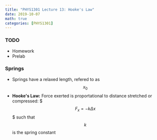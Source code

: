 ```yaml
---
title: "PHYS1301 Lecture 13: Hooke's Law"
date: 2019-10-07
math: true 
categories: [PHYS1301]
---
```


### TODO

- Homework
- Prelab

### Springs

- Springs have a relaxed length, refered to as $$x_0$$
- **Hooke's Law:** Force exerted is proportational to distance stretched or compressed: $$$ F_x = -k\Delta x$$$ such that $$k$$ is the spring constant

